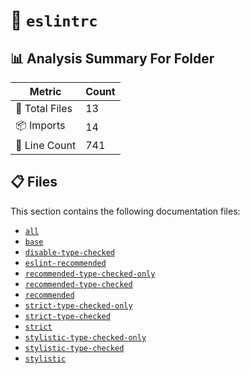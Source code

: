 # 📁 `eslintrc`

## 📊 Analysis Summary For Folder

| Metric | Count |
|--------|-------|
| 📁 Total Files | 13 |
| 📦 Imports | 14 |
| 🔢 Line Count | 741 |


## 📋 Files

This section contains the following documentation files:

- [`all`](./all.md)
- [`base`](./base.md)
- [`disable-type-checked`](./disable-type-checked.md)
- [`eslint-recommended`](./eslint-recommended.md)
- [`recommended-type-checked-only`](./recommended-type-checked-only.md)
- [`recommended-type-checked`](./recommended-type-checked.md)
- [`recommended`](./recommended.md)
- [`strict-type-checked-only`](./strict-type-checked-only.md)
- [`strict-type-checked`](./strict-type-checked.md)
- [`strict`](./strict.md)
- [`stylistic-type-checked-only`](./stylistic-type-checked-only.md)
- [`stylistic-type-checked`](./stylistic-type-checked.md)
- [`stylistic`](./stylistic.md)